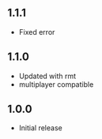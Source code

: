 ## 1.1.1
* Fixed error

## 1.1.0
* Updated with rmt
* multiplayer compatible

## 1.0.0
* Initial release